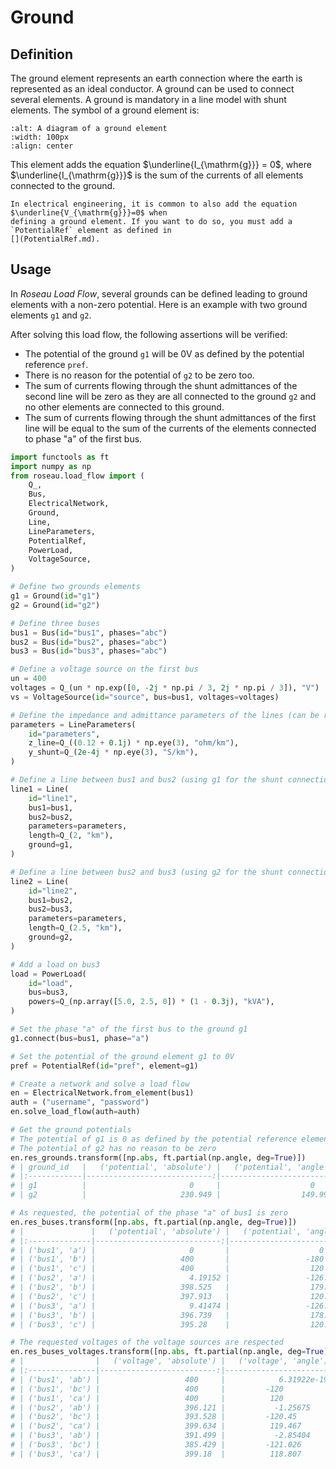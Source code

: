 # Ground

## Definition

The ground element represents an earth connection where the earth is represented as an ideal
conductor. A ground can be used to connect several elements. A ground is mandatory in a line
model with shunt elements. The symbol of a ground element is:

```{image} /_static/Ground.svg
:alt: A diagram of a ground element
:width: 100px
:align: center
```

This element adds the equation $\underline{I_{\mathrm{g}}} = 0$, where $\underline{I_{\mathrm{g}}}$
is the sum of the currents of all elements connected to the ground.

```{warning}
In electrical engineering, it is common to also add the equation $\underline{V_{\mathrm{g}}}=0$ when
defining a ground element. If you want to do so, you must add a `PotentialRef` element as defined in
[](PotentialRef.md).
```

## Usage

In _Roseau Load Flow_, several grounds can be defined leading to ground elements with a non-zero
potential. Here is an example with two ground elements `g1` and `g2`.

After solving this load flow, the following assertions will be verified:

- The potential of the ground `g1` will be 0V as defined by the potential reference `pref`.
- There is no reason for the potential of `g2` to be zero too.
- The sum of currents flowing through the shunt admittances of the second line will be zero as they
  are all connected to the ground `g2` and no other elements are connected to this ground.
- The sum of currents flowing through the shunt admittances of the first line will be equal to the
  sum of the currents of the elements connected to phase "a" of the first bus.
  <!-- TODO: add an example when we have the shunt currents of the line -->

```python
import functools as ft
import numpy as np
from roseau.load_flow import (
    Q_,
    Bus,
    ElectricalNetwork,
    Ground,
    Line,
    LineParameters,
    PotentialRef,
    PowerLoad,
    VoltageSource,
)

# Define two grounds elements
g1 = Ground(id="g1")
g2 = Ground(id="g2")

# Define three buses
bus1 = Bus(id="bus1", phases="abc")
bus2 = Bus(id="bus2", phases="abc")
bus3 = Bus(id="bus3", phases="abc")

# Define a voltage source on the first bus
un = 400
voltages = Q_(un * np.exp([0, -2j * np.pi / 3, 2j * np.pi / 3]), "V")
vs = VoltageSource(id="source", bus=bus1, voltages=voltages)

# Define the impedance and admittance parameters of the lines (can be reused)
parameters = LineParameters(
    id="parameters",
    z_line=Q_((0.12 + 0.1j) * np.eye(3), "ohm/km"),
    y_shunt=Q_(2e-4j * np.eye(3), "S/km"),
)

# Define a line between bus1 and bus2 (using g1 for the shunt connections)
line1 = Line(
    id="line1",
    bus1=bus1,
    bus2=bus2,
    parameters=parameters,
    length=Q_(2, "km"),
    ground=g1,
)

# Define a line between bus2 and bus3 (using g2 for the shunt connections)
line2 = Line(
    id="line2",
    bus1=bus2,
    bus2=bus3,
    parameters=parameters,
    length=Q_(2.5, "km"),
    ground=g2,
)

# Add a load on bus3
load = PowerLoad(
    id="load",
    bus=bus3,
    powers=Q_(np.array([5.0, 2.5, 0]) * (1 - 0.3j), "kVA"),
)

# Set the phase "a" of the first bus to the ground g1
g1.connect(bus=bus1, phase="a")

# Set the potential of the ground element g1 to 0V
pref = PotentialRef(id="pref", element=g1)

# Create a network and solve a load flow
en = ElectricalNetwork.from_element(bus1)
auth = ("username", "password")
en.solve_load_flow(auth=auth)

# Get the ground potentials
# The potential of g1 is 0 as defined by the potential reference element
# The potential of g2 has no reason to be zero
en.res_grounds.transform([np.abs, ft.partial(np.angle, deg=True)])
# | ground_id   |   ('potential', 'absolute') |   ('potential', 'angle') |
# |:------------|----------------------------:|-------------------------:|
# | g1          |                       0     |                    0     |
# | g2          |                     230.949 |                  149.997 |

# As requested, the potential of the phase "a" of bus1 is zero
en.res_buses.transform([np.abs, ft.partial(np.angle, deg=True)])
# |               |   ('potential', 'absolute') |   ('potential', 'angle') |
# |:--------------|----------------------------:|-------------------------:|
# | ('bus1', 'a') |                     0       |                    0     |
# | ('bus1', 'b') |                   400       |                 -180     |
# | ('bus1', 'c') |                   400       |                  120     |
# | ('bus2', 'a') |                     4.19152 |                 -126.007 |
# | ('bus2', 'b') |                   398.525   |                  179.238 |
# | ('bus2', 'c') |                   397.913   |                  120.016 |
# | ('bus3', 'a') |                     9.41474 |                 -126.102 |
# | ('bus3', 'b') |                   396.739   |                  178.283 |
# | ('bus3', 'c') |                   395.28    |                  120.043 |

# The requested voltages of the voltage sources are respected
en.res_buses_voltages.transform([np.abs, ft.partial(np.angle, deg=True)])
# |                |   ('voltage', 'absolute') |   ('voltage', 'angle') |
# |:---------------|--------------------------:|-----------------------:|
# | ('bus1', 'ab') |                   400     |            6.31922e-19 |
# | ('bus1', 'bc') |                   400     |         -120           |
# | ('bus1', 'ca') |                   400     |          120           |
# | ('bus2', 'ab') |                   396.121 |           -1.25675     |
# | ('bus2', 'bc') |                   393.528 |         -120.45        |
# | ('bus2', 'ca') |                   399.634 |          119.467       |
# | ('bus3', 'ab') |                   391.499 |           -2.85404     |
# | ('bus3', 'bc') |                   385.429 |         -121.026       |
# | ('bus3', 'ca') |                   399.18  |          118.807       |
```
